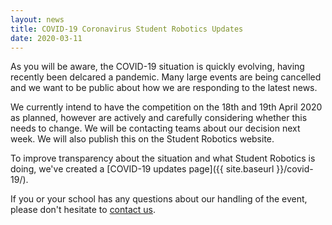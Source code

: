 ```yaml
---
layout: news
title: COVID-19 Coronavirus Student Robotics Updates
date: 2020-03-11
---
```


As you will be aware, the COVID-19 situation is quickly evolving, having recently been delcared a pandemic. Many large events are being cancelled and we want to be public about how we are responding to the latest news.

We currently intend to have the competition on the 18th and 19th April 2020 as planned, however are actively and carefully considering whether this needs to change. We will be contacting teams about our decision next week. We will also publish this on the Student Robotics website.

To improve transparency about the situation and what Student Robotics is doing, we've created a [COVID-19 updates page]({{ site.baseurl }}/covid-19/).

If you or your school has any questions about our handling of the event, please don't hesitate to [contact us](mailto:competition-team@studentrobotics.org).
